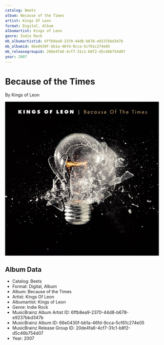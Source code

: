 ```yaml
---
catalog: Beets
album: Because of the Times
artist: Kings Of Leon
format: Digital, Album
albumartist: Kings of Leon
genre: Indie Rock
mb_albumartistid: 6ffb8ea9-2370-44d8-b678-e9237bbd347b
mb_albumid: 66e0430f-bb1a-46fd-9cca-5cf61c274e05
mb_releasegroupid: 20de4fa6-4cf7-31c1-b8f2-d5c46b754d07
year: 2007
---
```


# Because of the Times

By Kings of Leon

![](../../assets/beetscovers/Kings_Of_Leon-Because_of_the_Times.jpg)

## Album Data

- Catalog: Beets
- Format: Digital, Album
- Album: Because of the Times
- Artist: Kings Of Leon
- Albumartist: Kings of Leon
- Genre: Indie Rock
- MusicBrainz Album Artist ID: 6ffb8ea9-2370-44d8-b678-e9237bbd347b
- MusicBrainz Album ID: 66e0430f-bb1a-46fd-9cca-5cf61c274e05
- MusicBrainz Release Group ID: 20de4fa6-4cf7-31c1-b8f2-d5c46b754d07
- Year: 2007


